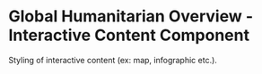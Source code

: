 Global Humanitarian Overview - Interactive Content Component
============================================================

Styling of interactive content (ex: map, infographic etc.).
